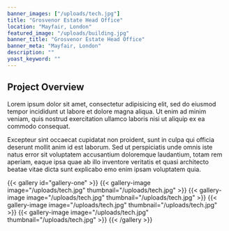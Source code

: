 ```yaml
---
banner_images: ["/uploads/tech.jpg"]
title: "Grosvenor Estate Head Office"
location: "Mayfair, London"
featured_image: "/uploads/building.jpg"
banner_title: "Grosvenor Estate Head Office"
banner_meta: "Mayfair, London"
description: ""
yoast_keyword: ""
---
```


## Project Overview

Lorem ipsum dolor sit amet, consectetur adipisicing elit, sed do eiusmod tempor incididunt ut labore et dolore magna aliqua. Ut enim ad minim veniam, quis nostrud exercitation ullamco laboris nisi ut aliquip ex ea commodo consequat. 

Excepteur sint occaecat cupidatat non proident, sunt in culpa qui officia deserunt mollit anim id est laborum. Sed ut perspiciatis unde omnis iste natus error sit voluptatem accusantium doloremque laudantium, totam rem aperiam, eaque ipsa quae ab illo inventore veritatis et quasi architecto beatae vitae dicta sunt explicabo emo enim ipsam voluptatem quia.

{{< gallery id="gallery-one" >}}
    {{< gallery-image image="/uploads/tech.jpg" thumbnail="/uploads/tech.jpg" >}}
    {{< gallery-image image="/uploads/tech.jpg" thumbnail="/uploads/tech.jpg" >}}
    {{< gallery-image image="/uploads/tech.jpg" thumbnail="/uploads/tech.jpg" >}}
    {{< gallery-image image="/uploads/tech.jpg" thumbnail="/uploads/tech.jpg" >}}
{{< /gallery >}}